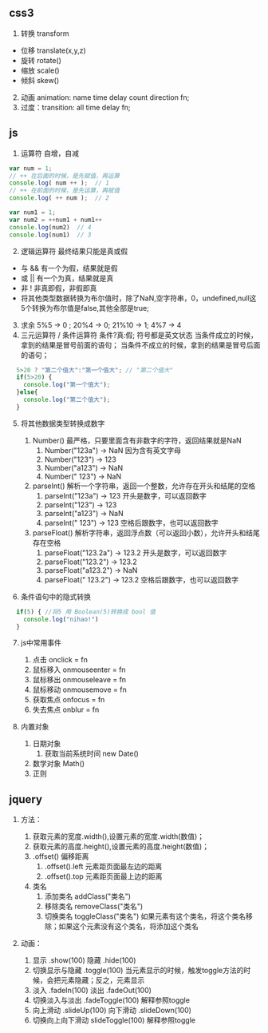 ## css3

1. 转换 transform
  * 位移 translate(x,y,z)
  * 旋转 rotate()
  * 缩放 scale()
  * 倾斜 skew()
2. 动画 animation: name time delay count direction fn;
3. 过度：transition: all time delay fn;

## js

1. 运算符 自增，自减
```js
var num = 1;
// ++ 在后面的时候，是先赋值，再运算
console.log( num ++ );  // 1
// ++ 在前面的时候，是先运算，再赋值
console.log( ++ num );  // 2

var num1 = 1; 
var num2 = ++num1 + num1++ 
console.log(num2)  // 4
console.log(num1)  // 3
```

2. 逻辑运算符  最终结果只能是真或假
  * 与  &&  有一个为假，结果就是假
  * 或  ||  有一个为真，结果就是真
  * 非  !    非真即假，非假即真
  * 将其他类型数据转换为布尔值时，除了NaN,空字符串，0，undefined,null这5个转换为布尔值是false,其他全部是true;

3. 求余   5%5 -> 0 ; 20%4 -> 0; 21%10 -> 1;  4%7 -> 4
4. 三元运算符 / 条件运算符   条件?真:假;
   符号都是英文状态
   当条件成立的时候，拿到的结果是冒号前面的语句；
   当条件不成立的时候，拿到的结果是冒号后面的语句；
```js
  5>20 ? "第二个值大":"第一个值大"; // "第二个值大"
  if(5>20) {
    console.log("第一个值大");
  }else{
    console.log("第二个值大");
  }
```

5. 将其他数据类型转换成数字
   1. Number() 最严格，只要里面含有非数字的字符，返回结果就是NaN
      1. Number("123a") -> NaN 因为含有英文字母
      2. Number("123")  -> 123
      3. Number("a123")  -> NaN
      4. Number(" 123")  -> NaN
   2. parseInt() 解析一个字符串，返回一个整数，允许存在开头和结尾的空格
      1. parseInt("123a") -> 123 开头是数字，可以返回数字
      2. parseInt("123")  -> 123
      3. parseInt("a123")  -> NaN
      4. parseInt(" 123")  -> 123 空格后跟数字，也可以返回数字
   3. parseFloat() 解析字符串，返回浮点数（可以返回小数），允许开头和结尾存在空格
      1. parseFloat("123.2a") -> 123.2 开头是数字，可以返回数字
      2. parseFloat("123.2")  -> 123.2
      3. parseFloat("a123.2")  -> NaN
      4. parseFloat(" 123.2")  -> 123.2 空格后跟数字，也可以返回数字

6. 条件语句中的隐式转换
```js
  if(5) { //将5 用 Boolean(5)转换成 bool 值 
    console.log("nihao!")
  }
```

7. js中常用事件
   1. 点击  onclick = fn
   2. 鼠标移入 onmouseenter = fn
   3. 鼠标移出 onmouseleave = fn
   4. 鼠标移动 onmousemove = fn
   5. 获取焦点 onfocus = fn
   6. 失去焦点 onblur = fn
   
8. 内置对象 
   1. 日期对象
      1. 获取当前系统时间 new Date() 
   2. 数学对象 Math()
   3. 正则 

## jquery

1. 方法：
   1. 获取元素的宽度.width(),设置元素的宽度.width(数值)；
   2. 获取元素的高度.height(),设置元素的高度.height(数值)；
   3. .offset()  偏移距离
      1. .offset().left  元素距页面最左边的距离
      2. .offset().top   元素距页面最上边的距离
   4. 类名 
      1. 添加类名  addClass("类名")
      2. 移除类名  removeClass("类名")
      3. 切换类名  toggleClass("类名")  如果元素有这个类名，将这个类名移除；如果这个元素没有这个类名，将添加这个类名

2. 动画：
   1. 显示 .show(100)  隐藏 .hide(100)
   2. 切换显示与隐藏 .toggle(100) 当元素显示的时候，触发toggle方法的时候，会把元素隐藏；反之，元素显示
   3. 淡入 .fadeIn(100) 淡出 .fadeOut(100)
   4. 切换淡入与淡出 .fadeToggle(100) 解释参照toggle
   5. 向上滑动 .slideUp(100) 向下滑动 .slideDown(100)
   6. 切换向上向下滑动 slideToggle(100) 解释参照toggle 